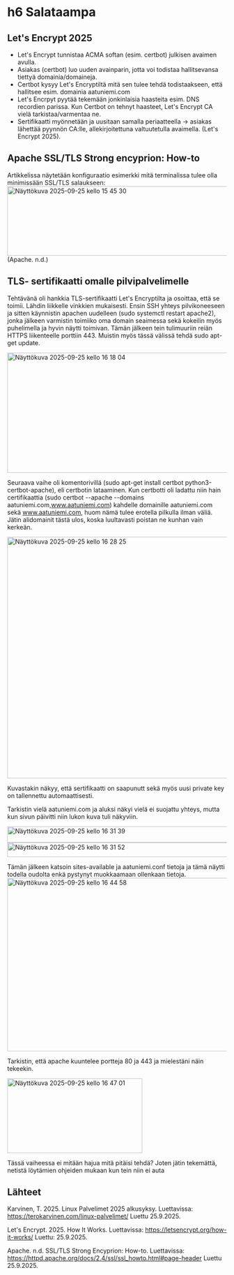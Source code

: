 # h6 Salataampa

## Let's Encrypt 2025
- Let's Encrypt tunnistaa ACMA softan (esim. certbot) julkisen avaimen avulla.
- Asiakas (certbot) luo uuden avainparin, jotta voi todistaa hallitsevansa tiettyä domainia/domaineja.
- Certbot kysyy Let's Encryptiltä mitä sen tulee tehdä todistaakseen, että hallitsee esim. domainia aatuniemi.com
- Let's Encrpyt pyytää tekemään jonkinlaisia haasteita esim. DNS recordien parissa. Kun Certbot on tehnyt haasteet, Let's Encrypt CA vielä tarkistaa/varmentaa ne.
- Sertifikaatti myönnetään ja uusitaan samalla periaatteella -> asiakas lähettää pyynnön CA:lle, allekirjoitettuna valtuutetulla avaimella. (Let's Encrypt 2025).

## Apache SSL/TLS Strong encyprion: How-to
Artikkelissa näytetään konfiguraatio esimerkki mitä terminalissa tulee olla minimissään SSL/TLS salaukseen: 
<img width="625" height="159" alt="Näyttökuva 2025-09-25 kello 15 45 30" src="https://github.com/user-attachments/assets/95f600a3-142d-4a06-b6d9-f97ed739284f" /> (Apache. n.d.)


## TLS- sertifikaatti omalle pilvipalvelimelle
Tehtävänä oli hankkia TLS-sertifikaatti Let's Encryptilta ja osoittaa, että se toimii. Lähdin liikkelle vinkkien mukaisesti. Ensin SSH yhteys pilvikoneeseen ja sitten käynnistin apachen uudelleen (sudo systemctl restart apache2), jonka jälkeen varmistin toimiiko oma domain seaimessa sekä kokeilin myös puhelimella ja hyvin näytti toimivan. Tämän jälkeen tein tulimuuriin reiän HTTPS liikenteelle porttiin 443. Muistin myös tässä välissä tehdä sudo apt-get update.

<img width="543" height="275" alt="Näyttökuva 2025-09-25 kello 16 18 04" src="https://github.com/user-attachments/assets/ef3f7608-5685-48bc-8ece-ec27d6104dab" />

Seuraava vaihe oli komentorivillä (sudo apt-get install certbot python3-certbot-apache), eli certbotin lataaminen. Kun certbotti oli ladattu niin hain certifikaattia (sudo certbot --apache --domains aatuniemi.com,www.aatuniemi.com) kahdelle domainille aatuniemi.com sekä www.aatuniemi.com, huom nämä tulee erotella pilkulla ilman väliä. Jätin alidomainit tästä ulos, koska luultavasti poistan ne kunhan vain kerkeän.

<img width="1024" height="553" alt="Näyttökuva 2025-09-25 kello 16 28 25" src="https://github.com/user-attachments/assets/d586ceb1-f2ea-4c1f-8b75-f9320810a7b4" />

Kuvastakin näkyy, että sertifikaatti on saapunutt sekä myös uusi private key on tallennettu automaattisesti.

Tarkistin vielä aatuniemi.com ja aluksi näkyi vielä ei suojattu yhteys, mutta kun sivun päivitti niin lukon kuva tuli näkyviin.

<img width="536" height="37" alt="Näyttökuva 2025-09-25 kello 16 31 39" src="https://github.com/user-attachments/assets/75fdca0a-3373-4be1-b732-9eeea0140dfc" />
<img width="524" height="33" alt="Näyttökuva 2025-09-25 kello 16 31 52" src="https://github.com/user-attachments/assets/4e816e2b-7cfd-4a67-9ab0-0f5683423379" />

Tämän jälkeen katsoin sites-available ja aatuniemi.conf tietoja ja tämä näytti todella oudolta enkä pystynyt muokkaamaan ollenkaan tietoja.
<img width="824" height="397" alt="Näyttökuva 2025-09-25 kello 16 44 58" src="https://github.com/user-attachments/assets/a3ad57b2-2a9f-4f2a-87b1-ea23dd5e6328" />

Tarkistin, että apache kuuntelee portteja 80 ja 443 ja mielestäni näin tekeekin. 

<img width="310" height="171" alt="Näyttökuva 2025-09-25 kello 16 47 01" src="https://github.com/user-attachments/assets/e6086cab-6a1a-47e4-b3af-0ed57fe5d07a" />

Tässä vaiheessa ei mitään hajua mitä pitäisi tehdä? Joten jätin tekemättä, netistä löytämien ohjeiden mukaan kun tein niin ei auta


## Lähteet
Karvinen, T. 2025. Linux Palvelimet 2025 alkusyksy. Luettavissa: https://terokarvinen.com/linux-palvelimet/ Luettu 25.9.2025.

Let's Encrypt. 2025. How It Works. Luettavissa: https://letsencrypt.org/how-it-works/ Luettu: 25.9.2025.

Apache. n.d. SSL/TLS Strong Encyprion: How-to. Luettavissa: https://httpd.apache.org/docs/2.4/ssl/ssl_howto.html#page-header Luettu 25.9.2025.
